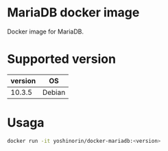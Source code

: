 # MariaDB docker image

Docker image for MariaDB.

# Supported version

|version|OS|
|---|---|
|10.3.5|Debian|

# Usaga

```sh
docker run -it yoshinorin/docker-mariadb:<version>
```